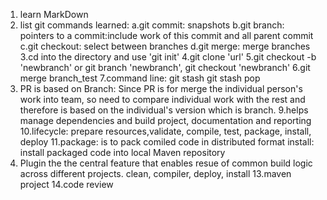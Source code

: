1. learn MarkDown
2. list git commands learned:
  a.git commit: snapshots 
  b.git branch: pointers to a commit:include work of this commit and all parent commit
  c.git checkout: select between branches 
  d.git merge: merge branches
3.cd into the directory and use 'git init'
4.git clone 'url'
5.git checkout -b 'newbranch' or git branch 'newbranch', git checkout 'newbranch'
6.git merge branch_test
7.command line:
  git stash
  git stash pop
8. PR is based on Branch:
  Since PR is for merge the individual person's work into team, so need to compare individual work with the rest and therefore is based on the individual's version which is branch.
9.helps manage dependencies and build project, documentation and reporting
10.lifecycle: 
  prepare resources,validate, compile, test, package, install, deploy
11.package: is to pack comiled code in distributed format
   install: install packaged code into local Maven repository
12. Plugin the the central feature that enables resue of common build logic across different projects.
  clean, compiler, deploy, install
13.maven project
14.code review
